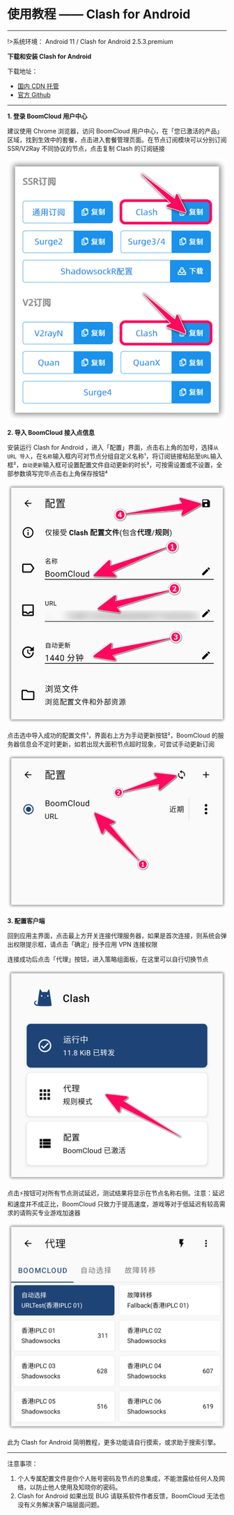 # 使用教程 —— Clash for Android

- - -

!>系统环境： Android 11 / Clash for Android 2.5.3.premium

**下载和安装 Clash for Android**

下载地址：
- [国内 CDN 托管](https://cdn.t9c.co/download/Clash2.1.6.apk)
- [官方 Github](https://github.com/Kr328/ClashForAndroid/releases/download/v2.5.3/cfa-2.5.3-premium-arm64-v8a-release.apk)
---

**1. 登录 BoomCloud 用户中心**

建议使用 Chrome 浏览器，访问 BoomCloud 用户中心，在「您已激活的产品」区域，找到生效中的套餐，点击进入套餐管理页面。在节点订阅模块可以分别订阅 SSR/V2Ray 不同协议的节点，点击复制 Clash 的订阅链接

![](../img/clashwin/0.png)


**2. 导入 BoomCloud 接入点信息**

安装运行 Clash for Android ，进入「配置」界面，点击右上角的加号，选择`从 URL 导入`，在`名称`输入框内可对节点分组自定义名称¹，将订阅链接粘贴至`URL`输入框²，`自动更新`输入框可设置配置文件自动更新的时长³，可按需设置或不设置，全部参数填写完毕点击右上角保存按钮⁴

![](../img/Clash-for-Android/0.png)

点击选中导入成功的配置文件¹，界面右上方为手动更新按钮²，BoomCloud 的服务器信息会不定时更新，如若出现大面积节点超时现象，可尝试手动更新订阅

![](../img/Clash-for-Android/1.png)

**3. 配置客户端**

回到应用主界面，点击最上方开关连接代理服务器，如果是首次连接，则系统会弹出权限提示框，请点击「确定」授予应用 VPN 连接权限

连接成功后点击「代理」按钮，进入策略组面板，在这里可以自行切换节点

![](../img/Clash-for-Android/2.png)

点击⚡按钮可对所有节点测试延迟，测试结果将显示在节点名称右侧。注意：延迟和速度并不成正比，BoomCloud 只致力于提高速度，游戏等对于低延迟有较高需求的请购买专业游戏加速器

![](../img/Clash-for-Android/3.png)

此为 Clash for Android 简明教程，更多功能请自行摸索，或求助于搜索引擎。

- - -
注意事项：  
1. 个人专属配置文件是你个人账号密码及节点的总集成，不能泄露给任何人及网络，以防止他人使用及知晓你的密码。  
2. Clash for Android 如果出现 BUG 请联系软件作者反馈，BoomCloud 无法也没有义务解决客户端层面问题。
